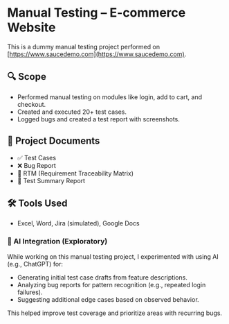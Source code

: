 # Manual Testing – E-commerce Website

This is a dummy manual testing project performed on [https://www.saucedemo.com](https://www.saucedemo.com).

## 🔍 Scope
- Performed manual testing on modules like login, add to cart, and checkout.
- Created and executed 20+ test cases.
- Logged bugs and created a test report with screenshots.

## 📁 Project Documents
- ✅ Test Cases
- ❌ Bug Report
- 🔁 RTM (Requirement Traceability Matrix)
- 📝 Test Summary Report

## 🛠️ Tools Used
- Excel, Word, Jira (simulated), Google Docs

### 🧠 AI Integration (Exploratory)
While working on this manual testing project, I experimented with using AI (e.g., ChatGPT) for:
- Generating initial test case drafts from feature descriptions.
- Analyzing bug reports for pattern recognition (e.g., repeated login failures).
- Suggesting additional edge cases based on observed behavior.

This helped improve test coverage and prioritize areas with recurring bugs.
